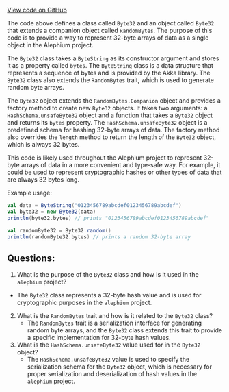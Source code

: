 [View code on GitHub](https://github.com/alephium/alephium/blob/master/crypto/src/main/scala/org/alephium/crypto/Byte32.scala)

The code above defines a class called `Byte32` and an object called `Byte32` that extends a companion object called `RandomBytes`. The purpose of this code is to provide a way to represent 32-byte arrays of data as a single object in the Alephium project. 

The `Byte32` class takes a `ByteString` as its constructor argument and stores it as a property called `bytes`. The `ByteString` class is a data structure that represents a sequence of bytes and is provided by the Akka library. The `Byte32` class also extends the `RandomBytes` trait, which is used to generate random byte arrays. 

The `Byte32` object extends the `RandomBytes.Companion` object and provides a factory method to create new `Byte32` objects. It takes two arguments: a `HashSchema.unsafeByte32` object and a function that takes a `Byte32` object and returns its `bytes` property. The `HashSchema.unsafeByte32` object is a predefined schema for hashing 32-byte arrays of data. The factory method also overrides the `length` method to return the length of the `Byte32` object, which is always 32 bytes. 

This code is likely used throughout the Alephium project to represent 32-byte arrays of data in a more convenient and type-safe way. For example, it could be used to represent cryptographic hashes or other types of data that are always 32 bytes long. 

Example usage:

```scala
val data = ByteString("0123456789abcdef0123456789abcdef")
val byte32 = new Byte32(data)
println(byte32.bytes) // prints "0123456789abcdef0123456789abcdef"

val randomByte32 = Byte32.random()
println(randomByte32.bytes) // prints a random 32-byte array
```
## Questions: 
 1. What is the purpose of the `Byte32` class and how is it used in the `alephium` project?
   - The `Byte32` class represents a 32-byte hash value and is used for cryptographic purposes in the `alephium` project.
2. What is the `RandomBytes` trait and how is it related to the `Byte32` class?
   - The `RandomBytes` trait is a serialization interface for generating random byte arrays, and the `Byte32` class extends this trait to provide a specific implementation for 32-byte hash values.
3. What is the `HashSchema.unsafeByte32` value used for in the `Byte32` object?
   - The `HashSchema.unsafeByte32` value is used to specify the serialization schema for the `Byte32` object, which is necessary for proper serialization and deserialization of hash values in the `alephium` project.